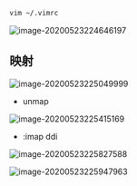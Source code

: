 ```bash
vim ~/.vimrc
```

![image-20200523224646197](https://i.loli.net/2020/05/23/tbKL4AJOyrPXER6.png)



## 映射

![image-20200523225049999](https://i.loli.net/2020/05/23/4poUV5ImdlAiMrX.png)

- unmap <space>

![image-20200523225415169](https://i.loli.net/2020/05/23/PwgFMvn92EdDxLp.png)

- :imap <c-d>  <Esc>ddi

![image-20200523225827588](https://i.loli.net/2020/05/23/Ay7XOVpCNJI64jn.png)

![image-20200523225947963](https://i.loli.net/2020/05/23/MJYo1C3AiUDVuKx.png)

